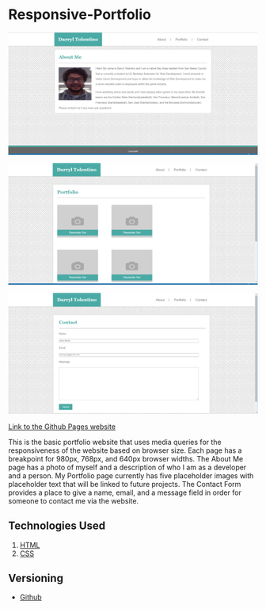 # Responsive-Portfolio

![New Screenshot](assets/images/mediaquery-about-me.PNG "Basic Portfolio About Me Page with media query website screenshot")

![New Screenshot](assets/images/mediaquery-portfolio.PNG "Basic Portfolio About Me Page with media query website screenshot")

![New Screenshot](assets/images/mediaquery-contact.PNG "Basic Portfolio About Me Page with media query website screenshot")

[Link to the Github Pages website](https://darryljltolentino.github.io/Responsive-Portfolio/)

This is the basic portfolio website that uses media queries for the responsiveness of the website based on browser size. Each page has a breakpoint for 980px, 768px, and 640px browser widths.
The About Me page has a photo of myself and a description of who I am as a developer and a person. My Portfolio page currently has five placeholder images with placeholder text that will be linked to future projects. The Contact Form provides a place to give a name, email, and a message field in order for someone to contact me via the website.

## Technologies Used
1) [HTML](https://developer.mozilla.org/en-US/docs/Web/HTML)
2) [CSS](https://developer.mozilla.org/en-US/docs/Web/CSS)

## Versioning
- [Github](https://github.com/)

